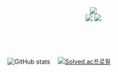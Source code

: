 <div align="center">
  <img src="https://github.githubassets.com/images/mona-whisper.gif"><br>
   <a href="mailto:apr15th@naver.com" target="_blank"><img src="https://img.shields.io/badge/apr15th@naver.com-A5FA7D?textColor=white?style=flat-square&logo=Gmail&logoColor=white"/></a>
  <a href="http://everyday-com-eat.tistory.com/" target="_blank"><img src="https://img.shields.io/badge/Blog-8F7CEE?style=flat-square&logo=GitHub%20Sponsors&logoColor=white"/></a>
</div>


<br><br><br>

　　　　![GitHub stats](https://github-readme-stats.vercel.app/api?username=jinsugyeong&theme=buefy&show_icons=true)　
[![Solved.ac프로필](http://mazassumnida.wtf/api/v2/generate_badge?boj=su0uu)](https://github.com/mazassumnida/su0uu)


